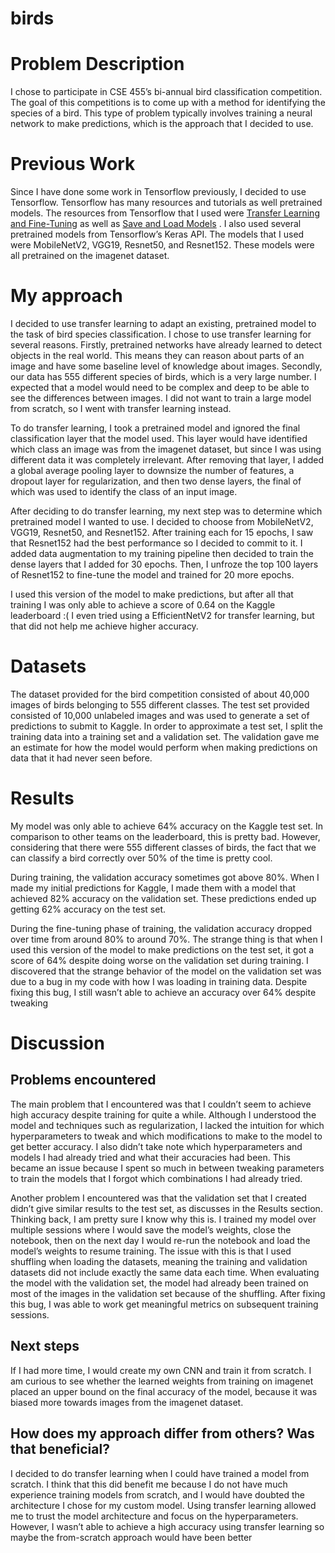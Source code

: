 # birds
# Problem Description

I chose to participate in CSE 455’s bi-annual bird classification competition. The goal of this competitions is to come up with a method for identifying the species of a bird. This type of problem typically involves training a neural network to make predictions, which is the approach that I decided to use. 

# Previous Work

Since I have done some work in Tensorflow previously, I decided to use Tensorflow. Tensorflow has many resources and tutorials as well pretrained models. The resources from Tensorflow that I used were [Transfer Learning and Fine-Tuning](https://www.tensorflow.org/tutorials/images/transfer_learning) as well as [Save and Load Models](https://www.tensorflow.org/tutorials/images/transfer_learning) . I also used several pretrained models from Tensorflow’s Keras API. The models that I used were MobileNetV2, VGG19, Resnet50, and Resnet152. These models were all pretrained on the imagenet dataset. 

# My approach

I decided to use transfer learning to adapt an existing, pretrained model to the task of bird species classification. I chose to use transfer learning for several reasons. Firstly, pretrained networks have already learned to detect objects in the real world. This means they can reason about parts of an image and have some baseline level of knowledge about images. Secondly, our data has 555 different species of birds, which is a very large number. I expected that a model would need to be complex and deep to be able to see the differences between images. I did not want to train a large model from scratch, so I went with transfer learning instead.

To do transfer learning, I took a pretrained model and ignored the final classification layer that the model used. This layer would have identified which class an image was from the imagenet dataset, but since I was using different data it was completely irrelevant. After removing that layer, I added a global average pooling layer to downsize the number of features, a dropout layer for regularization, and then two dense layers, the final of which was used to identify the class of an input image.

After deciding to do transfer learning, my next step was to determine which pretrained model I wanted to use. I decided to choose from MobileNetV2, VGG19, Resnet50, and Resnet152. After training each for 15 epochs, I saw that Resnet152 had the best performance so I decided to commit to it. I added data augmentation to my training pipeline then decided to train the dense layers that I added for 30 epochs. Then, I unfroze the top 100 layers of Resnet152 to fine-tune the model and trained for 20 more epochs.

I used this version of the model to make predictions, but after all that training I was only able to achieve a score of 0.64 on the Kaggle leaderboard :( I even tried using a EfficientNetV2 for transfer learning, but that did not help me achieve higher accuracy.

# Datasets

The dataset provided for the bird competition consisted of about 40,000 images of birds belonging to 555 different classes. The test set provided consisted of 10,000 unlabeled images and was used to generate a set of predictions to submit to Kaggle. In order to approximate a test set, I split the training data into a training set and a validation set. The validation gave me an estimate for how the model would perform when making predictions on data that it had never seen before.

# Results

My model was only able to achieve 64% accuracy on the Kaggle test set. In comparison to other teams on the leaderboard, this is pretty bad. However, considering that there were 555 different classes of birds, the fact that we can classify a bird correctly over 50% of the time is pretty cool. 

During training, the validation accuracy sometimes got above 80%. When I made my initial predictions for Kaggle, I made them with a model that achieved 82% accuracy on the validation set. These predictions ended up getting 62% accuracy on the test set.

During the fine-tuning phase of training, the validation accuracy dropped over time from around 80% to around 70%. The strange thing is that when I used this version of the model to make predictions on the test set, it got a score of 64% despite doing worse on the validation set during training. I discovered that the strange behavior of the model on the validation set was due to a bug in my code with how I was loading in training data. Despite fixing this bug, I still wasn’t able to achieve an accuracy over 64% despite tweaking 

# Discussion

## Problems encountered

The main problem that I encountered was that I couldn’t seem to achieve high accuracy despite training for quite a while. Although I understood the model and techniques such as regularization, I lacked the intuition for which hyperparameters to tweak and which modifications to make to the model to get better accuracy. I also didn’t take note which hyperparameters and models I had already tried and what their accuracies had been. This became an issue because I spent so much in between tweaking parameters to train the models that I forgot which combinations I had already tried. 

Another problem I encountered was that the validation set that I created didn’t give similar results to the test set, as discusses in the Results section. Thinking back, I am pretty sure I know why this is. I trained my model over multiple sessions where I would save the model’s weights, close the notebook, then on the next day I would re-run the notebook and load the model’s weights to resume training. The issue with this is that I used shuffling when loading the datasets, meaning the training and validation datasets did not include exactly the same data each time. When evaluating the model with the validation set, the model had already been trained on most of the images in the validation set because of the shuffling. After fixing this bug, I was able to work get meaningful metrics on subsequent training sessions.

## Next steps

If I had more time, I would create my own CNN and train it from scratch. I am curious to see whether the learned weights from training on imagenet placed an upper bound on the final accuracy of the model, because it was biased more towards images from the imagenet dataset. 

## How does my approach differ from others? Was that beneficial?

I decided to do transfer learning when I could have trained a model from scratch. I think that this did benefit me because I do not have much experience training models from scratch, and I would have doubted the architecture I chose for my custom model. Using transfer learning allowed me to trust the model architecture and focus on the hyperparameters. However, I wasn’t able to achieve a high accuracy using transfer learning so maybe the from-scratch approach would have been better
